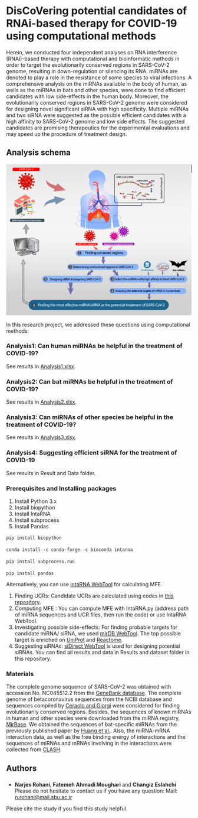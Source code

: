 

# DisCoVering potential candidates of RNAi-based therapy for COVID-19 using computational methods

Herein, we conducted four independent analyses on RNA interference (RNAi)-based therapy with computational and bioinformatic methods in order to target the evolutionarily conserved regions in SARS-CoV-2 genome, resulting in down-regulation or silencing its RNA. miRNAs are denoted to play a role in the resistance of some species to viral infections. A comprehensive analysis on the miRNAs available in the body of human, as wells as the miRNAs in bats and other species, were done to find efficient candidates with low side-effects in the human body. Moreover, the evolutionarily conserved regions in SARS-CoV-2 genome were considered for designing novel significant siRNA with high specificity. Multiple miRNAs and two siRNA were suggested as the possible efficient candidates with a high affinity to SARS-CoV-2 genome and low side effects. The suggested candidates are promising therapeutics for the experimental evaluations and may speed up the procedure of treatment design.

## Analysis schema
<p align="center">
  <img src="https://github.com/nrohani/SARS-CoV-2/blob/master/schema.jpg?raw=true" alt="Analysis overview"/>
</p>

In this research project, we addressed these questions using computational methods:

### Analysis1: Can human miRNAs be helpful in the treatment of COVID-19?
See results in [Analysis1.xlsx](https://github.com/nrohani/SARS-CoV-2/blob/master/Result%20and%20Data/Analysis1.xlsx).
### Analysis2: Can bat miRNAs be helpful in the treatment of COVID-19?
See results in [Analysis2.xlsx](https://github.com/nrohani/SARS-CoV-2/blob/master/Result%20and%20Data/Analysis2.xlsx).
### Analysis3: Can miRNAs of other species be helpful in the treatment of COVID-19?
See results in [Analysis3.xlsx](https://github.com/nrohani/SARS-CoV-2/blob/master/Result%20and%20Data/Analysis3.xlsx).
### Analysis4: Suggesting efficient siRNA for the treatment of COVID-19
See results in Result and Data folder.

### Prerequisites and Installing packages

1. Install Python 3.x
2. Install biopython
3. Install IntaRNA
4. Install subprocess
5. Install Pandas
```
pip install biopython

conda install -c conda-forge -c bioconda intarna

pip install subprocess.run

pip install pandas
```
Alternatively, you can use [IntaRNA WebTool](http://rna.informatik.uni-freiburg.de/CopraRNA/Input.jsp) for calculating MFE.  
1. Finding UCRs: Candidate UCRs are calculated using codes in [this repository]( https://github.com/DasLab/SARSCoV2_Secstruct_Cons).
2. Computing MFE : You can compute MFE with IntaRNA.py (address path of miRNA sequences and UCR files, then run the code) or use IntaRNA WebTool.
3. Investigating possible side-effects: For finding probable targets for candidate miRNA/ siRNA, we used [mirDB WebTool](http://mirdb.org/custom.html). The top possible target is enriched on [UniProt](https://www.uniprot.org/) and [Reactome](https://reactome.org/).
4. Suggesting siRNAs:  [siDirect WebTool](http://sidirect2.rnai.jp/) is used for designing potential siRNAs.
You can find all results and data in Results and dataset folder in this repository.
### Materials
The complete genome sequence of SARS-CoV-2 was obtained with accession No. NC045512.2
from the [GeneBank database](https://www.ncbi.nlm.nih.gov/genbank/sars-cov-2-seqs/). The complete genome of betacoronavirus sequences from the NCBI database and sequences compiled by [Ceraolo and Giorgi](https://www.ncbi.nlm.nih.gov/pmc/articles/PMC7166773/) were considered for finding evolutionarily conserved regions.
Besides, the sequences of known miRNAs in human and other species were downloaded from
the miRNA registry, [MirBase](http://www.mirbase.org/). 
We obtained the sequences of bat-specific miRNAs from the previously published paper by [Huang et al.](https://bmcgenomics.biomedcentral.com/articles/10.1186/s12864-016-3227-8).
Also, the miRNA-mRNA interaction data, as well as the free binding energy of interactions and
the sequences of miRNAs and mRNAs involving in the interactions were collected from [CLASH](https://www.ncbi.nlm.nih.gov/pmc/articles/PMC3650559/).


## Authors
###
* **Narjes Rohani**, **Fatemeh Ahmadi Moughari**  and **Changiz Eslahchi**
Please do not hesitate to contact us if you have any question:
Mail: n.rohani@mail.sbu.ac.ir


Please cite the study if you find this study helpful.

